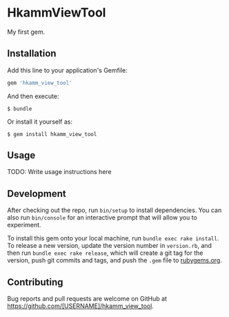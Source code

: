# HkammViewTool

My first gem.

## Installation

Add this line to your application's Gemfile:

```ruby
gem 'hkamm_view_tool'
```

And then execute:

    $ bundle

Or install it yourself as:

    $ gem install hkamm_view_tool

## Usage

TODO: Write usage instructions here

## Development

After checking out the repo, run `bin/setup` to install dependencies. You can also run `bin/console` for an interactive prompt that will allow you to experiment.

To install this gem onto your local machine, run `bundle exec rake install`. To release a new version, update the version number in `version.rb`, and then run `bundle exec rake release`, which will create a git tag for the version, push git commits and tags, and push the `.gem` file to [rubygems.org](https://rubygems.org).

## Contributing

Bug reports and pull requests are welcome on GitHub at https://github.com/[USERNAME]/hkamm_view_tool.
